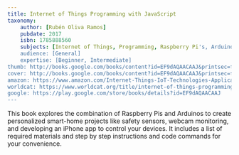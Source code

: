 ```yaml
---
title: Internet of Things Programming with JavaScript
taxonomy:
	author: [Rubén Oliva Ramos]
	pubdate: 2017
	isbn: 1785888560
	subjects: [Internet of Things, Programming, Raspberry Pi's, Arduinos]
	audience: [General]
	expertise: [Beginner, Intermediate]
thumb: http://books.google.com/books/content?id=EF9dAQAACAAJ&printsec=frontcover&img=1&zoom=1&imgtk=AFLRE70M9zFXTXb2G9Z_jGf2Q8YInlsZrJCVguDlAsSMwz8aCZ0S1xGke720Mv5S8bdnScFCTiY3qcWRSOfeNiafCef9b1xoUpq0NsjRsXvRirNf23rKunmc-qozfJzkBBmQRvaEV7n0&source=gbs_api
cover: http://books.google.com/books/content?id=EF9dAQAACAAJ&printsec=frontcover&img=1&zoom=1&imgtk=AFLRE70M9zFXTXb2G9Z_jGf2Q8YInlsZrJCVguDlAsSMwz8aCZ0S1xGke720Mv5S8bdnScFCTiY3qcWRSOfeNiafCef9b1xoUpq0NsjRsXvRirNf23rKunmc-qozfJzkBBmQRvaEV7n0&source=gbs_api
amazon: https://www.amazon.com/Internet-Things-IoT-Technologies-Applications/dp/1138035009/ref=sr_1_1?ie=UTF8&qid=1543368706&sr=8-1&keywords=internet+of+things+technologies+applications+challenges+and+solutions
worldcat: https://www.worldcat.org/title/internet-of-things-programming-with-javascript-learn-the-art-of-bringing-the-internet-of-things-into-your-projects-with-the-power-of-javascript/oclc/1078360287&referer=brief_results
google: https://play.google.com/store/books/details?id=EF9dAQAACAAJ
---
```

This book explores the combination of Raspberry Pis and Arduinos to create personalized smart-home projects like safety sensors, webcam monitoring, and developing an iPhone app to control your devices.  It includes a list of required materials and step by step instructions and code commands for your convenience.